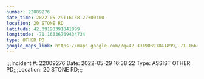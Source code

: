 ```yaml
---
number: 22009276
date_time: 2022-05-29T16:38:22+00:00
location: 20 STONE RD
latitude: 42.39190391841899
longitude: -71.16636769434734
type: OTHER PD
google_maps_link: https://maps.google.com/?q=42.39190391841899,-71.16636769434734
---
```


;;;Incident #: 22009276   Date: 2022-05-29 16:38:22   Type: ASSIST OTHER PD;;;Location: 20 STONE RD;;;

